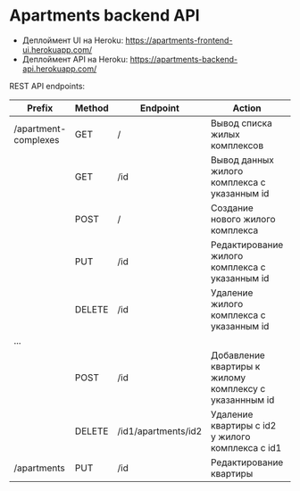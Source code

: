 # Apartments backend API

- Деплоймент UI на Heroku: https://apartments-frontend-ui.herokuapp.com/
- Деплоймент API на Heroku: https://apartments-backend-api.herokuapp.com/

REST API endpoints:

| Prefix               | Method | Endpoint               | Action                                                | Return value                     |
|----------------------|-------|------------------------|-------------------------------------------------------|----------------------------------|
| /apartment-complexes | GET   | /                      | Вывод списка жилых комплексов                         | Список всех жилых комплексов     |
|                      | GET   | /id                    | Вывод данных жилого комплекса с указанным id          | Жилой комплекс с указанным id    |
|                      | POST  | /                      | Создание нового жилого комплекса                      | Созданный жилой комплекс         |
|                      | PUT   | /id                    | Редактирование жилого комплекса с указанным id        | Отредактированный жилой комплекс |
|                      | DELETE | /id                    | Удаление жилого комплекса с указанным id              | -                                |
| ...                  |       |                        |                                                       |                                  |
|                      | POST  | /id                    | Добавление квартиры к жилому комплексу с указаннным id | Добавленная квартира             |
|                      | DELETE | /id1/apartments/id2    | Удаление квартиры с id2 у жилого комплекса с id1      | -                                |
| /apartments          | PUT   | /id                    | Редактирование квартиры                               | Отредактированная квартира       |

